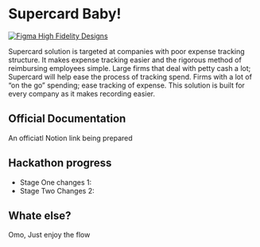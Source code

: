 # Supercard Baby!

[![Figma High Fidelity Designs](https://www.dropbox.com/sh/ha20rn6s4vdaihm/AAC7mG8TRjSQrrf6fPIiDoOwa/Supercard%20branding?dl=0&preview=default.png&subfolder_nav_tracking=1)](https://www.figma.com/file/QZE5RDpohlz1on9zc1Fsgm/Supercard?node-id=0%3A1)

Supercard solution is targeted at companies with poor expense tracking structure. It makes expense
tracking easier and the rigorous method of reimbursing employees simple. Large firms that deal with petty
cash a lot; Supercard will help ease the process of tracking spend. Firms with a lot of “on the go” spending;
ease tracking of expense. This solution is built for every company as it makes recording easier.

## Official Documentation

An officiatl Notion link being prepared

## Hackathon progress

- Stage One changes 1:
- Stage Two Changes 2:


## Whate else?

Omo, Just enjoy the flow
